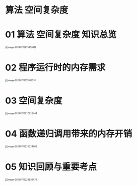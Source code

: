 # 算法 空间复杂度



# 01 算法 空间复杂度 知识总览

<img src="https://cvp.oss-cn-shanghai.aliyuncs.com/picgo/202407122134679.png" alt="image-20240712213409512" style="zoom:50%;" />



# 02 程序运行时的内存需求

<img src="https://cvp.oss-cn-shanghai.aliyuncs.com/picgo/202407122155271.png" alt="image-20240712215515031" style="zoom:50%;" />



# 03 空间复杂度

<img src="https://cvp.oss-cn-shanghai.aliyuncs.com/picgo/202407122208772.png" alt="image-20240712220826469" style="zoom:50%;" />



# 04 函数递归调用带来的内存开销

<img src="https://cvp.oss-cn-shanghai.aliyuncs.com/picgo/202407122223326.png" alt="image-20240712222324882" style="zoom:50%;" />



# 05 知识回顾与重要考点

<img src="https://cvp.oss-cn-shanghai.aliyuncs.com/picgo/202407122236573.png" alt="image-20240712223635474" style="zoom:50%;" />
